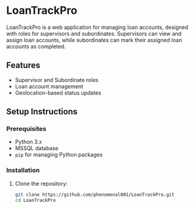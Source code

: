 # LoanTrackPro

LoanTrackPro is a web application for managing loan accounts, designed with roles for supervisors and subordinates. Supervisors can view and assign loan accounts, while subordinates can mark their assigned loan accounts as completed.

## Features
- Supervisor and Subordinate roles
- Loan account management
- Geolocation-based status updates

## Setup Instructions

### Prerequisites
- Python 3.x
- MSSQL database
- `pip` for managing Python packages

### Installation

1. Clone the repository:
   ```bash
   git clone https://github.com/phenomenal001/LoanTrackPro.git
   cd LoanTrackPro

